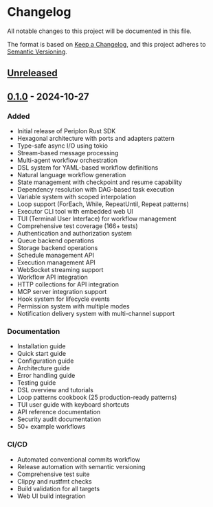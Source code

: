 # Changelog

All notable changes to this project will be documented in this file.

The format is based on [Keep a Changelog](https://keepachangelog.com/en/1.0.0/),
and this project adheres to [Semantic Versioning](https://semver.org/spec/v2.0.0.html).

## [Unreleased]

## [0.1.0] - 2024-10-27

### Added
- Initial release of Periplon Rust SDK
- Hexagonal architecture with ports and adapters pattern
- Type-safe async I/O using tokio
- Stream-based message processing
- Multi-agent workflow orchestration
- DSL system for YAML-based workflow definitions
- Natural language workflow generation
- State management with checkpoint and resume capability
- Dependency resolution with DAG-based task execution
- Variable system with scoped interpolation
- Loop support (ForEach, While, RepeatUntil, Repeat patterns)
- Executor CLI tool with embedded web UI
- TUI (Terminal User Interface) for workflow management
- Comprehensive test coverage (166+ tests)
- Authentication and authorization system
- Queue backend operations
- Storage backend operations
- Schedule management API
- Execution management API
- WebSocket streaming support
- Workflow API integration
- HTTP collections for API integration
- MCP server integration support
- Hook system for lifecycle events
- Permission system with multiple modes
- Notification delivery system with multi-channel support

### Documentation
- Installation guide
- Quick start guide
- Configuration guide
- Architecture guide
- Error handling guide
- Testing guide
- DSL overview and tutorials
- Loop patterns cookbook (25 production-ready patterns)
- TUI user guide with keyboard shortcuts
- API reference documentation
- Security audit documentation
- 50+ example workflows

### CI/CD
- Automated conventional commits workflow
- Release automation with semantic versioning
- Comprehensive test suite
- Clippy and rustfmt checks
- Build validation for all targets
- Web UI build integration

[Unreleased]: https://github.com/periplon/periplon/compare/v0.1.0...HEAD
[0.1.0]: https://github.com/periplon/periplon/releases/tag/v0.1.0
